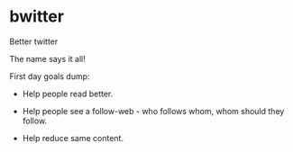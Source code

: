 # bwitter
Better twitter

The name says it all!

First day goals dump:

+ Help people read better.

+ Help people see a follow-web - who follows whom, whom should they follow.

+ Help reduce same content.

